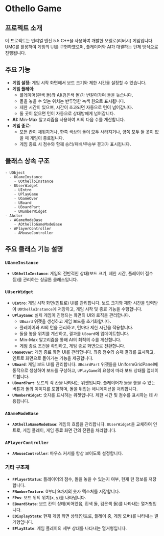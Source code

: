 # Othello Game

## 프로젝트 소개

이 프로젝트는 언리얼 엔진 5.5 C++을 사용하여 개발한 오델로(리버시) 게임입니다. UMG를 활용하여 게임의 UI를 구현하였으며, 플레이어와 AI가 대결하는 턴제 방식으로 진행됩니다.

## 주요 기능

*   **게임 설정:** 게임 시작 화면에서 보드 크기와 제한 시간을 설정할 수 있습니다.
*   **게임 플레이:**
    *   플레이어(흰색 돌)와 AI(검은색 돌)가 번갈아가며 돌을 놓습니다.
    *   돌을 놓을 수 있는 위치는 반투명한 녹색 원으로 표시됩니다.
    *   제한 시간이 있으며, 시간이 초과되면 자동으로 턴이 넘어갑니다.
    *   둘 곳이 없으면 턴이 자동으로 상대방에게 넘어갑니다.
*   **AI:** Min-Max 알고리즘을 사용하여 AI의 다음 수를 계산합니다.
*   **게임 종료:**
    *   모든 칸이 채워지거나, 한쪽 색상의 돌이 모두 사라지거나, 양쪽 모두 둘 곳이 없을 때 게임이 종료됩니다.
    *   게임 종료 시 점수와 함께 승리/패배/무승부 결과가 표시됩니다.

## 클래스 상속 구조

```
- UObject
  - UGameInstance
    - UOthelloInstance
  - UUserWidget
    - UIntro
    - UPlayGame
    - UGameOver
    - UBoard
    - UBoardPart
    - UNumberWidget
- AActor
  - AGameModeBase
    - AOthelloGameModeBase
  - APlayerController
    - AMouseController
```

## 주요 클래스 기능 설명

### `UGameInstance`

*   **`UOthelloInstance`**: 게임의 전반적인 상태(보드 크기, 제한 시간, 플레이어 점수 등)를 관리하는 싱글톤 클래스입니다.

### `UUserWidget`

*   **`UIntro`**: 게임 시작 화면(인트로) UI를 관리합니다. 보드 크기와 제한 시간을 입력받아 `UOthelloInstance`에 저장하고, 게임 시작 및 종료 기능을 수행합니다.
*   **`UPlayGame`**: 실제 게임이 진행되는 화면의 UI와 로직을 관리합니다.
    *   `UBoard` 위젯을 생성하고 게임 보드를 초기화합니다.
    *   플레이어와 AI의 턴을 관리하고, 턴마다 제한 시간을 적용합니다.
    *   돌을 놓을 위치를 계산하고, 결과를 `UBoard`에 업데이트합니다.
    *   Min-Max 알고리즘을 통해 AI의 최적의 수를 계산합니다.
    *   게임 종료 조건을 확인하고, 게임 종료 화면으로 전환합니다.
*   **`UGameOver`**: 게임 종료 화면 UI를 관리합니다. 최종 점수와 승패 결과를 표시하고, 인트로 화면으로 돌아가는 기능을 제공합니다.
*   **`UBoard`**: 게임 보드 UI를 관리합니다. `UBoardPart` 위젯들을 UniformGridPanel에 동적으로 생성하여 보드를 구성하고, `UPlayGame`의 요청에 따라 보드 상태를 업데이트합니다.
*   **`UBoardPart`**: 보드의 각 칸을 나타내는 위젯입니다. 플레이어가 돌을 놓을 수 있는 버튼과 돌의 이미지를 포함하며, 돌을 뒤집는 애니메이션을 처리합니다.
*   **`UNumberWidget`**: 숫자를 표시하는 위젯입니다. 제한 시간 및 점수를 표시하는 데 사용됩니다.

### `AGameModeBase`

*   **`AOthelloGameModeBase`**: 게임의 흐름을 관리합니다. `UUserWidget`을 교체하여 인트로, 게임 플레이, 게임 종료 화면 간의 전환을 처리합니다.

### `APlayerController`

*   **`AMouseController`**: 마우스 커서를 항상 보이도록 설정합니다.

### 기타 구조체

*   **`FPlayerStatus`**: 플레이어의 점수, 돌을 놓을 수 있는지 여부, 현재 턴 정보를 저장합니다.
*   **`FNumberTexture`**: 0부터 9까지의 숫자 텍스처를 저장합니다.
*   **`FPos`**: 보드 위의 위치(x, y)를 나타냅니다.
*   **`EBoardState`**: 보드 칸의 상태(비어있음, 흰색 돌, 검은색 돌)를 나타내는 열거형입니다.
*   **`EDisplayState`**: 현재 게임 화면 상태(인트로, 플레이 중, 게임 오버)를 나타내는 열거형입니다.
*   **`EPlayState`**: 게임 플레이의 세부 상태를 나타내는 열거형입니다.

